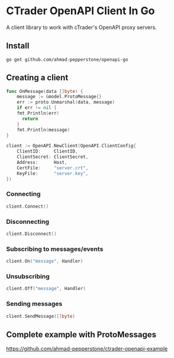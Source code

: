 # CTrader OpenAPI Client In Go

A client library to work with cTrader's OpenAPI proxy servers.

## Install
```shell
go get github.com/ahmad-pepperstone/openapi-go
```


## Creating a client
```go
func OnMessage(data []byte) {
    message := &model.ProtoMessage{}
    err := proto.Unmarshal(data, message)
    if err != nil {
    fmt.Println(err)
      return
    }
    fmt.Println(message)
}

client := OpenAPI.NewClient(OpenAPI.ClientConfig{
    ClientID:     ClientID,
    ClientSecret: ClientSecret,
    Address:      Host,
    CertFile:     "server.crt",
    KeyFile:      "server.key",
})

```
### Connecting
```go
client.Connect()
```
### Disconnecting
```go
client.Disconnect()
```
### Subscribing to messages/events
```go
client.On("message", Handler)
```
### Unsubscribing
```go
client.Off("message", Handler)
```
### Sending messages
```go
client.SendMessage([]byte)
```

## Complete example with ProtoMessages
https://github.com/ahmad-pepperstone/ctrader-openapi-example
